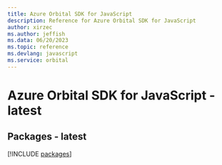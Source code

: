 ```yaml
---
title: Azure Orbital SDK for JavaScript
description: Reference for Azure Orbital SDK for JavaScript
author: xirzec
ms.author: jeffish
ms.data: 06/20/2023
ms.topic: reference
ms.devlang: javascript
ms.service: orbital
---
```

# Azure Orbital SDK for JavaScript - latest
## Packages - latest
[!INCLUDE [packages](orbital-index.md)]